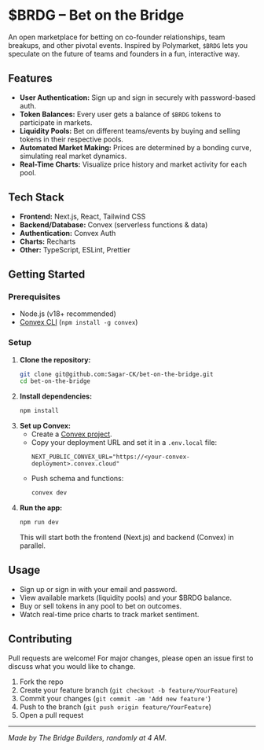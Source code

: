 # $BRDG – Bet on the Bridge

An open marketplace for betting on co-founder relationships, team breakups, and other pivotal events. Inspired by Polymarket, `$BRDG` lets you speculate on the future of teams and founders in a fun, interactive way.

## Features
- **User Authentication:** Sign up and sign in securely with password-based auth.
- **Token Balances:** Every user gets a balance of `$BRDG` tokens to participate in markets.
- **Liquidity Pools:** Bet on different teams/events by buying and selling tokens in their respective pools.
- **Automated Market Making:** Prices are determined by a bonding curve, simulating real market dynamics.
- **Real-Time Charts:** Visualize price history and market activity for each pool.
  
## Tech Stack
- **Frontend:** Next.js, React, Tailwind CSS
- **Backend/Database:** Convex (serverless functions & data)
- **Authentication:** Convex Auth
- **Charts:** Recharts
- **Other:** TypeScript, ESLint, Prettier

## Getting Started

### Prerequisites
- Node.js (v18+ recommended)
- [Convex CLI](https://docs.convex.dev/cli/install) (`npm install -g convex`)

### Setup
1. **Clone the repository:**
   ```bash
   git clone git@github.com:Sagar-CK/bet-on-the-bridge.git
   cd bet-on-the-bridge
   ```
2. **Install dependencies:**
   ```bash
   npm install
   ```
3. **Set up Convex:**
   - Create a [Convex project](https://dashboard.convex.dev/).
   - Copy your deployment URL and set it in a `.env.local` file:
     ```env
     NEXT_PUBLIC_CONVEX_URL="https://<your-convex-deployment>.convex.cloud"
     ```
   - Push schema and functions:
     ```bash
     convex dev
     ```
4. **Run the app:**
   ```bash
   npm run dev
   ```
   This will start both the frontend (Next.js) and backend (Convex) in parallel.

## Usage
- Sign up or sign in with your email and password.
- View available markets (liquidity pools) and your $BRDG balance.
- Buy or sell tokens in any pool to bet on outcomes.
- Watch real-time price charts to track market sentiment.

## Contributing
Pull requests are welcome! For major changes, please open an issue first to discuss what you would like to change.

1. Fork the repo
2. Create your feature branch (`git checkout -b feature/YourFeature`)
3. Commit your changes (`git commit -am 'Add new feature'`)
4. Push to the branch (`git push origin feature/YourFeature`)
5. Open a pull request

---

_Made by The Bridge Builders, randomly at 4 AM._
